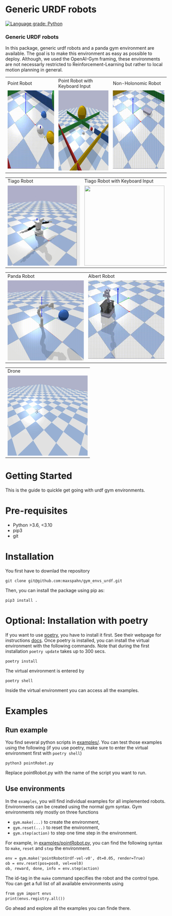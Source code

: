 Generic URDF robots
===================

[![Language grade: Python](https://img.shields.io/lgtm/grade/python/g/maxspahn/gym_envs_urdf.svg?logo=lgtm&logoWidth=18)](https://lgtm.com/projects/g/maxspahn/gym_envs_urdf/context:python)

### Generic URDF robots

In this package, generic urdf robots and a panda gym environment are available.
The goal is to make this environment as easy as possible to deploy. Although, we used the
OpenAI-Gym framing, these environments are not necessarly restricted to
Reinforcement-Learning but rather to local motion planning in general.

<table>
 <tr>
  <td> Point Robot </td>
  <td> Point Robot with Keyboard Input </td>
  <td> Non-Holonomic Robot </td>
 </tr>
 <tr>
  <td> <img src="/docs/source/img/pointRobot.gif" width="250" height="250"/> </td>
  <td> <img src="/docs/source/img/pointRobotKeyboardInput.gif" width="250" height="250"/> </td>  
  <td> <img src="/docs/source/img/boxerRobot.gif" width="250" height="250"/> </td>
 </tr>
</table>

<table>
 <tr>
  <td> Tiago Robot </td>
  <td> Tiago Robot with Keyboard Input </td>
 </tr>
 <tr>
  <td> <img src="/docs/source/img/tiago.gif" width="250" height="250"/> </td>
  <td> <img src="/docs/source/img/tiagoKeyboardInput.gif" width="250" height="250"/> </td>
 </tr>
</table>

<table>
 <tr>
  <td> Panda Robot </td>
  <td> Albert Robot </td>
  </tr>
 <tr>
  <td> <img src="/docs/source/img/panda.gif" width="250" height="250"/> </td>
  <td> <img src="/docs/source/img/albert.gif" width="250" height="250"/> </td>
  </tr>
</table>

<table>
<tr>
  <td> Drone </td>
</tr>
<tr>
  <td> <img src="/docs/source/img/iris.gif" width="250" height="250"/> </td>
</tr>
</table>

Getting Started
================

This is the guide to quickle get going with urdf gym environments.

Pre-requisites
==============

-   Python &gt;3.6, &lt;3.10
-   pip3
-   git

Installation
============

You first have to downlad the repository

``` {.sourceCode .bash}
git clone git@github.com:maxspahn/gym_envs_urdf.git
```

Then, you can install the package using pip as:

``` {.sourceCode .bash}
pip3 install .
```

Optional: Installation with poetry
==================================

If you want to use [poetry](https://python-poetry.org/docs/), you have
to install it first. See their webpage for instructions
[docs](https://python-poetry.org/docs/). Once poetry is installed, you
can install the virtual environment with the following commands. Note
that during the first installation `poetry update` takes up to 300 secs.

``` {.sourceCode .bash}
poetry install
```

The virtual environment is entered by

``` {.sourceCode .bash}
poetry shell
```

Inside the virtual environment you can access all the examples.

Examples
========

Run example
-----------

You find several python scripts in
[examples/](https://github.com/maxspahn/gym_envs_urdf/tree/master/examples).
You can test those examples using the following (if you use poetry, make
sure to enter the virtual environment first with `poetry shell`)

``` {.sourceCode .python}
python3 pointRobot.py
```

Replace pointRobot.py with the name of the script you want to run.

Use environments
----------------

In the `examples`, you will find individual examples for all implemented
robots. Environments can be created using the normal gym syntax. Gym
environments rely mostly on three functions

-   `gym.make(...)` to create the environment,
-   `gym.reset(...)` to reset the environment,
-   `gym.step(action)` to step one time step in the environment.

For example, in
[examples/pointRobot.py](https://github.com/maxspahn/gym_envs_urdf/blob/master/examples/pointRobot.py),
you can find the following syntax to `make`, `reset` and `step` the
environment.

``` {.sourceCode .python}
env = gym.make('pointRobotUrdf-vel-v0', dt=0.05, render=True)
ob = env.reset(pos=pos0, vel=vel0)
ob, reward, done, info = env.step(action)
```

The id-tag in the `make` command specifies the robot and the control
type. You can get a full list of all available environments using

``` {.sourceCode .python}
from gym import envs
print(envs.registry.all())
```

Go ahead and explore all the examples you can finde there.
